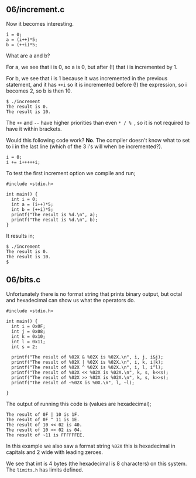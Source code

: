 ## 06/increment.c

Now it becomes interesting.
```
i = 0;
a = (i++)*5;
b = (++i)*5;
```
What are a and b?

For a, we see that i is 0, so a is 0, but after (!) that i is incremented by 1.

For b, we see that i is 1 because it was incremented in the previous statement,
and it has `++i` so it is incremented before (!) the expression, so i becomes 2, so b is then 10.

```
$ ./increment 
The result is 0.
The result is 10.
```

The `++` and `--` have higher priorities than even `* / % `, so it is not required to have it within brackets.

Would this following code work? **No**. The compiler doesn't know what to set to i in the last line (which of the 3 i's will when be incremented?).
```
i = 0;
i += i+++++i;
```

To test the first increment option we compile and run;
```
#include <stdio.h>

int main() {
  int i = 0;
  int a = (i++)*5;
  int b = (++i)*5;
  printf("The result is %d.\n", a);
  printf("The result is %d.\n", b);
}
```
It results in;
```
$ ./increment
The result is 0.
The result is 10.
$
```


## 06/bits.c

Unfortunately there is no format string that prints binary output,
but octal and hexadecimal can show us what the operators do.

```
#include <stdio.h>

int main() {
  int i = 0x0F;
  int j = 0x08;
  int k = 0x10;
  int l = 0x11;
  int s = 2;

  printf("The result of %02X & %02X is %02X.\n", i, j, i&j);
  printf("The result of %02X | %02X is %02X.\n", i, k, i|k);
  printf("The result of %02X ^ %02X is %02X.\n", i, l, i^l);
  printf("The result of %02X << %02X is %02X.\n", k, s, k<<s);
  printf("The result of %02X >> %02X is %02X.\n", k, s, k>>s);
  printf("The result of ~%02X is %0X.\n", l, ~l);

}
```

The output of running this code is (values are hexadecimal);
```
The result of 0F | 10 is 1F.
The result of 0F ^ 11 is 1E.
The result of 10 << 02 is 40.
The result of 10 >> 02 is 04.
The result of ~11 is FFFFFFEE.
```

In this example we also saw a format string `%02X` this is hexadecimal in
capitals and 2 wide with leading zeroes.

We see that int is 4 bytes (the hexadecimal is 8 characters) on this system.
The `limits.h` has limits defined.
